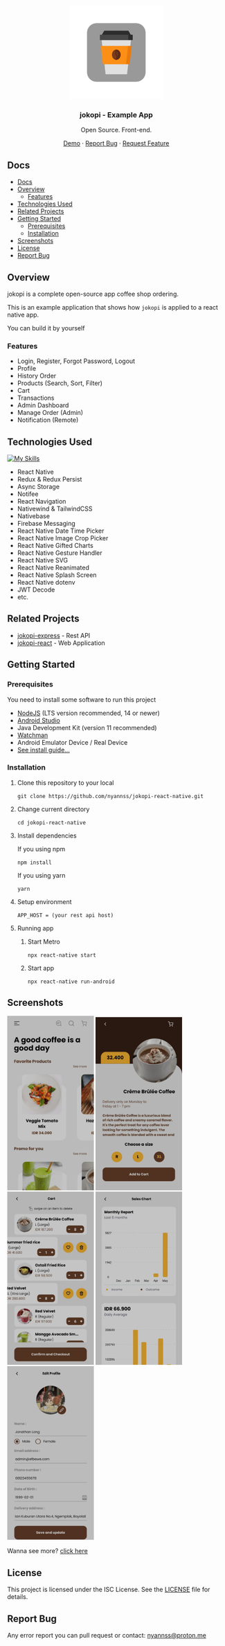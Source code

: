 <div align="center">
<img src="./android/app/src/main/res/mipmap-xhdpi/ic_launcher_monochrome.png"/>
<h3 align="center"><b>jokopi</b> - Example App</h3>
   <p align="center">
   Open Source. Front-end.
   </p>

   [Demo](https://drive.google.com/drive/u/1/folders/1JdLrDwiry5stAuVvtPR7EjnrAaHu6NnK) · [Report Bug](#report-bug) · [Request Feature](#report-bug)

</div>

## Docs

- [Docs](#docs)
- [Overview](#overview)
  - [Features](#features)
- [Technologies Used](#technologies-used)
- [Related Projects](#related-projects)
- [Getting Started](#getting-started)
  - [Prerequisites](#prerequisites)
  - [Installation](#installation)
- [Screenshots](#screenshots)
- [License](#license)
- [Report Bug](#report-bug)

## Overview

jokopi is a complete open-source app coffee shop ordering.

This is an example application that shows how `jokopi` is applied to a react native app.

You can build it by yourself

### Features

- Login, Register, Forgot Password, Logout
- Profile
- History Order
- Products (Search, Sort, Filter)
- Cart
- Transactions
- Admin Dashboard
- Manage Order (Admin)
- Notification (Remote)

## Technologies Used

[![My Skills](https://skillicons.dev/icons?i=react,redux,firebase,babel,tailwind)](https://skillicons.dev)

- React Native
- Redux & Redux Persist
- Async Storage
- Notifee
- React Navigation
- Nativewind & TailwindCSS
- Nativebase
- Firebase Messaging
- React Native Date Time Picker
- React Native Image Crop Picker
- React Native Gifted Charts
- React Native Gesture Handler
- React Native SVG
- React Native Reanimated
- React Native Splash Screen
- React Native dotenv
- JWT Decode
- etc.

## Related Projects

- [jokopi-express](https://github.com/nyannss/jokopi) - Rest API
- [jokopi-react](https://github.com/nyannss/jokopi-react) - Web Application

## Getting Started

### Prerequisites

   You need to install some software to run this project

- [NodeJS](https://nodejs.org/en/download) (LTS version recommended, 14 or newer)
- [Android Studio](https://developer.android.com/studio)
- Java Development Kit (version 11 recommended)
- [Watchman](https://facebook.github.io/watchman/docs/install/#buildinstall)
- Android Emulator Device / Real Device
- [See install guide...](https://reactnative.dev/docs/environment-setup?guide=native#installing-dependencies)

### Installation

1. Clone this repository to your local

   ```
   git clone https://github.com/nyannss/jokopi-react-native.git
   ```

2. Change current directory

   ```
   cd jokopi-react-native
   ```

3. Install dependencies

   If you using npm

   ```
   npm install
   ```

   If you using yarn

   ```
   yarn
   ```

4. Setup environment

   ```
   APP_HOST = (your rest api host)
   ```

5. Running app
   1. Start Metro

      ```
      npx react-native start
      ```

   2. Start app

      ```
      npx react-native run-android
      ```

## Screenshots

<img width="200" src="./assets/screenshots/1.jpg"/>
<img width="200" src="./assets/screenshots/2.jpg"/>
<img width="200" src="./assets/screenshots/3.jpg"/>
<img width="200" src="./assets/screenshots/4.jpg"/>
<img width="200" src="./assets/screenshots/5.jpg"/>

Wanna see more? [click here](https://drive.google.com/drive/u/1/folders/12wzzTuKkkOxK_R8IFBLLNh1YBDJxfKdp)

## License

This project is licensed under the ISC License. See the [LICENSE](LICENSE) file for details.

<!-- ![](assets/screenshots/1.jpg)

![](assets/screenshots/2.jpg) -->
## Report Bug

Any error report you can pull request
or contact: <nyannss@proton.me>

